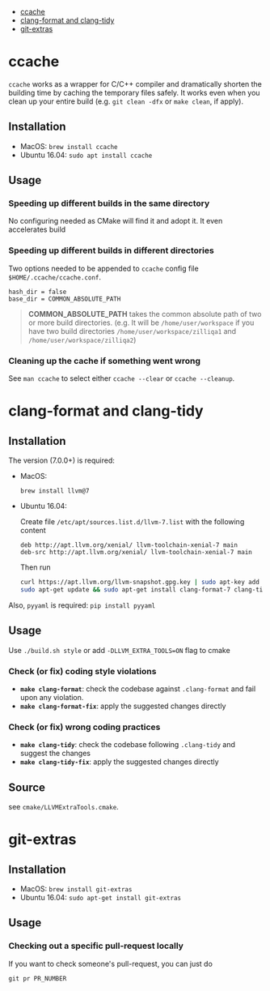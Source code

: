 
- [ccache](#ccache)
- [clang-format and clang-tidy](#clang-format-and-clang-tidy)
- [git-extras](#git-extras)

# ccache

`ccache` works as a wrapper for C/C++ compiler and dramatically shorten the building time by caching the temporary files safely. It works even when you clean up your entire build (e.g. `git clean -dfx` or `make clean`, if apply).

## Installation

- MacOS: `brew install ccache`
- Ubuntu 16.04: `sudo apt install ccache`

## Usage

### **Speeding up different builds in the same directory**

No configuring needed as CMake will find it and adopt it. It even accelerates build

### **Speeding up different builds in different directories**

Two options needed to be appended to `ccache` config file `$HOME/.ccache/ccache.conf`.

```
hash_dir = false
base_dir = COMMON_ABSOLUTE_PATH
```

> **COMMON_ABSOLUTE_PATH** takes the common absolute path of two or more build directories. (e.g. It will be `/home/user/workspace` if you have two build directories `/home/user/workspace/zilliqa1` and `/home/user/workspace/zilliqa2`)

### **Cleaning up the cache if something went wrong**

See `man ccache` to select either `ccache --clear` or `ccache --cleanup`.

# clang-format and clang-tidy

## Installation

The version (7.0.0+) is required:
- MacOS: 
    ```
    brew install llvm@7
    ```
- Ubuntu 16.04:

    Create file `/etc/apt/sources.list.d/llvm-7.list` with the following content
    ```
    deb http://apt.llvm.org/xenial/ llvm-toolchain-xenial-7 main
    deb-src http://apt.llvm.org/xenial/ llvm-toolchain-xenial-7 main
    ```
    Then run
    ```bash
    curl https://apt.llvm.org/llvm-snapshot.gpg.key | sudo apt-key add -
    sudo apt-get update && sudo apt-get install clang-format-7 clang-tidy-7 -y
    ```


Also, `pyyaml` is required: `pip install pyyaml`
 
## Usage

Use `./build.sh style` or add `-DLLVM_EXTRA_TOOLS=ON` flag to cmake

### Check (or fix) coding style violations

- **`make clang-format`**: check the codebase against `.clang-format` and fail upon any violation.
- **`make clang-format-fix`**: apply the suggested changes directly

### Check (or fix) wrong coding practices

- **`make clang-tidy`**: check the codebase following `.clang-tidy` and suggest the changes
- **`make clang-tidy-fix`**: apply the suggested changes directly

## Source

see `cmake/LLVMExtraTools.cmake`.

# git-extras

## Installation

- MacOS: `brew install git-extras`
- Ubuntu 16.04: `sudo apt-get install git-extras`

## Usage

### Checking out a specific pull-request locally

If you want to check someone's pull-request, you can just do

```
git pr PR_NUMBER
```
